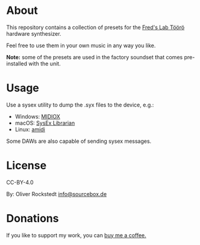 # About

This repository contains a collection of presets for the [Fred's Lab Töörö](https://fredslab.net/en/tooro-module.php) hardware synthesizer.

Feel free to use them in your own music in any way you like.

**Note:** some of the presets are used in the factory soundset that comes pre-installed with the unit. 

# Usage

Use a sysex utility to dump the .syx files to the device, e.g.:

- Windows: [MIDIOX](http://www.midiox.com/)
- macOS: [SysEx Librarian](https://www.snoize.com/sysexlibrarian/)
- Linux: [amidi](https://alsa.opensrc.org/Amidi)

Some DAWs are also capable of sending sysex messages.

# License

CC-BY-4.0

By: Oliver Rockstedt <info@sourcebox.de>

# Donations

If you like to support my work, you can [buy me a
coffee.](https://www.buymeacoffee.com/sourcebox)